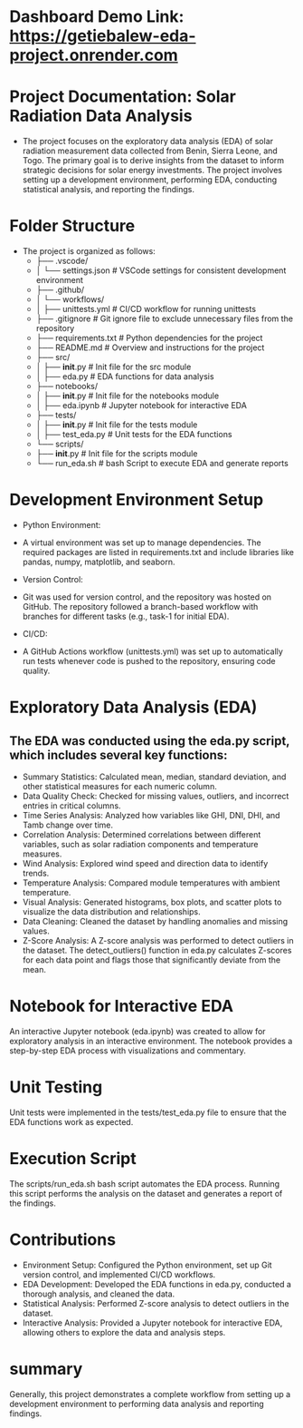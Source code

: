 # Dashboard Demo Link: https://getiebalew-eda-project.onrender.com

# Project Documentation: Solar Radiation Data Analysis

- The project focuses on the exploratory data analysis (EDA) of solar radiation measurement data collected from Benin, Sierra Leone, and Togo. The primary goal is to derive insights from the dataset to inform strategic decisions for solar energy investments. The project involves setting up a development environment, performing EDA, conducting statistical analysis, and reporting the findings.

# Folder Structure

- The project is organized as follows:
  - ├── .vscode/
  - │ └── settings.json # VSCode settings for consistent development environment
  - ├── .github/
  - │ └── workflows/
  - │ ├── unittests.yml # CI/CD workflow for running unittests
  - ├── .gitignore # Git ignore file to exclude unnecessary files from the repository
  - ├── requirements.txt # Python dependencies for the project
  - ├── README.md # Overview and instructions for the project
  - ├── src/
  - │ ├── **init**.py # Init file for the src module
  - │ ├── eda.py # EDA functions for data analysis
  - ├── notebooks/
  - │ ├── **init**.py # Init file for the notebooks module
  - │ ├── eda.ipynb # Jupyter notebook for interactive EDA
  - ├── tests/
  - │ ├── **init**.py # Init file for the tests module
  - │ ├── test_eda.py # Unit tests for the EDA functions
  - └── scripts/
  - ├── **init**.py # Init file for the scripts module
  - └── run_eda.sh # bash Script to execute EDA and generate reports

# Development Environment Setup

- Python Environment:

* A virtual environment was set up to manage dependencies. The required packages are listed in requirements.txt and include libraries like pandas, numpy, matplotlib, and seaborn.

- Version Control:

* Git was used for version control, and the repository was hosted on GitHub. The repository followed a branch-based workflow with branches for different tasks (e.g., task-1 for initial EDA).

- CI/CD:

* A GitHub Actions workflow (unittests.yml) was set up to automatically run tests whenever code is pushed to the repository, ensuring code quality.

# Exploratory Data Analysis (EDA)

## The EDA was conducted using the eda.py script, which includes several key functions:

- Summary Statistics: Calculated mean, median, standard deviation, and other statistical measures for each numeric column.
- Data Quality Check: Checked for missing values, outliers, and incorrect entries in critical columns.
- Time Series Analysis: Analyzed how variables like GHI, DNI, DHI, and Tamb change over time.
- Correlation Analysis: Determined correlations between different variables, such as solar radiation components and temperature measures.
- Wind Analysis: Explored wind speed and direction data to identify trends.
- Temperature Analysis: Compared module temperatures with ambient temperature.
- Visual Analysis: Generated histograms, box plots, and scatter plots to visualize the data distribution and relationships.
- Data Cleaning: Cleaned the dataset by handling anomalies and missing values.
- Z-Score Analysis: A Z-score analysis was performed to detect outliers in the dataset. The detect_outliers() function in eda.py calculates Z-scores for each data point and flags those that significantly deviate from the mean.

# Notebook for Interactive EDA

An interactive Jupyter notebook (eda.ipynb) was created to allow for exploratory analysis in an interactive environment. The notebook provides a step-by-step EDA process with visualizations and commentary.

# Unit Testing

Unit tests were implemented in the tests/test_eda.py file to ensure that the EDA functions work as expected.

# Execution Script

The scripts/run_eda.sh bash script automates the EDA process. Running this script performs the analysis on the dataset and generates a report of the findings.

# Contributions

- Environment Setup: Configured the Python environment, set up Git version control, and implemented CI/CD workflows.
- EDA Development: Developed the EDA functions in eda.py, conducted a thorough analysis, and cleaned the data.
- Statistical Analysis: Performed Z-score analysis to detect outliers in the dataset.
- Interactive Analysis: Provided a Jupyter notebook for interactive EDA, allowing others to explore the data and analysis steps.

# summary

Generally, this project demonstrates a complete workflow from setting up a development environment to performing data analysis and reporting findings.
